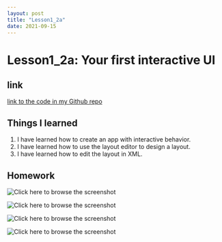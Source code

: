 ```yaml
---
layout: post
title: "Lesson1_2a"
date: 2021-09-15
---
```


# Lesson1_2a: Your first interactive UI
## link
[link to the code in my Github repo](https://github.com/sharonzidi/cs5520_mobile_app_development)


## Things I learned
1. I have learned how to create an app with interactive behavior.
2. I have learned how to use the layout editor to design a layout.
3. I have learned how to edit the layout in XML.

## Homework

![Click here to browse the screenshot](https://drive.google.com/file/d/1Rzr2xT13r53zVDRkJu9mk_rGFT31kj_V/view?usp=sharing)

![Click here to browse the screenshot](https://drive.google.com/file/d/1h9dJ9jflsWlwpa8dIRxBVaVET2Rj2L37/view?usp=sharing)

![Click here to browse the screenshot](https://drive.google.com/file/d/1u6HoJP54KiV0L6li62l68PfmrqU4ZLfn/view?usp=sharing)

![Click here to browse the screenshot](https://drive.google.com/file/d/1FJcEIAHGu5EL0yyaVF1FYhNnc_rNThvz/view?usp=sharing)




